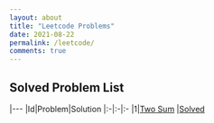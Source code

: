 ```yaml
---
layout: about
title: "Leetcode Problems"
date: 2021-08-22
permalink: /leetcode/
comments: true
---
```


## Solved Problem List

|---
|Id|Problem|Solution
|:-|:-|:-
|1|[Two Sum](https://leetcode-cn.com/problems/two-sum/) |[Solved](https://liqimore.com/2018/quick-kramdown-demo/)
